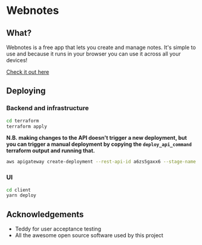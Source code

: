 # Webnotes

## What?

Webnotes is a free app that lets you create and manage notes. It's simple to use and because it runs in your browser you can use it across all your devices!

[Check it out here](https://webnotes.link)

## Deploying

### Backend and infrastructure

```sh
cd terraform
terraform apply
```

**N.B. making changes to the API doesn't trigger a new deployment, but you can trigger a manual deployment by copying the `deploy_api_command` terraform output and running that.**

```sh
aws apigateway create-deployment --rest-api-id a6zs5gaxx6 --stage-name prod
```

### UI

```sh
cd client
yarn deploy
```

## Acknowledgements

- Teddy for user acceptance testing
- All the awesome open source software used by this project
